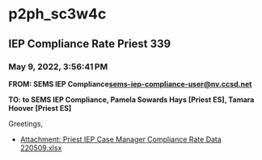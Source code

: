 # p2ph_sc3w4c
## IEP Compliance Rate Priest 339
### May 9, 2022, 3:56:41 PM
**FROM: SEMS IEP Compliance<sems-iep-compliance-user@nv.ccsd.net>**

**TO: to SEMS IEP Compliance, Pamela Sowards Hays [Priest ES], Tamara Hoover [Priest ES]**


Greetings,  





* [Attachment: Priest IEP Case Manager Compliance Rate Data 220509.xlsx](p2ph_sc3w4c-attachment-1.xlsx)
